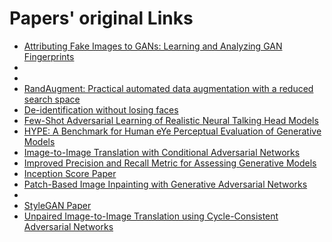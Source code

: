 # Papers' original Links
- [Attributing Fake Images to GANs: Learning and Analyzing GAN Fingerprints](https://arxiv.org/abs/1811.08180)
-
-
- [RandAugment: Practical automated data augmentation with a reduced search space](https://arxiv.org/abs/1909.13719)
- [De-identification without losing faces](https://arxiv.org/abs/1902.04202)
- [Few-Shot Adversarial Learning of Realistic Neural Talking Head Models](https://arxiv.org/abs/1905.08233)
- [HYPE: A Benchmark for Human eYe Perceptual Evaluation of Generative Models](https://arxiv.org/abs/1904.01121)
- [Image-to-Image Translation with Conditional Adversarial Networks](https://arxiv.org/abs/1611.07004)
- [Improved Precision and Recall Metric for Assessing Generative Models](https://arxiv.org/abs/1904.06991)
- [Inception Score Paper](https://arxiv.org/abs/1801.01973)
- [Patch-Based Image Inpainting with Generative Adversarial Networks](https://arxiv.org/abs/1803.07422)
-
- [StyleGAN Paper](https://arxiv.org/abs/1812.04948)
- [Unpaired Image-to-Image Translation using Cycle-Consistent Adversarial Networks](https://arxiv.org/abs/1703.10593)
